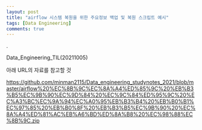 ```yaml
---
layout: post
title: "airflow 시스템 복원을 위한 주요정보 백업 및 복원 스크립트 예시"
tags: [Data Engineering]
comments: true
---
```


.

Data_Engineering_TIL(20211005)

아래 URL의 자료를 참고할 것

https://github.com/minman2115/Data_engineering_studynotes_2021/blob/master/airflow%20%EC%8B%9C%EC%8A%A4%ED%85%9C%20%EB%B3%B5%EC%9B%90%EC%9D%84%20%EC%9C%84%ED%95%9C%20%EC%A3%BC%EC%9A%94%EC%A0%95%EB%B3%B4%20%EB%B0%B1%EC%97%85%20%EB%B0%8F%20%EB%B3%B5%EC%9B%90%20%EC%8A%A4%ED%81%AC%EB%A6%BD%ED%8A%B8%20%EC%98%88%EC%8B%9C.zip